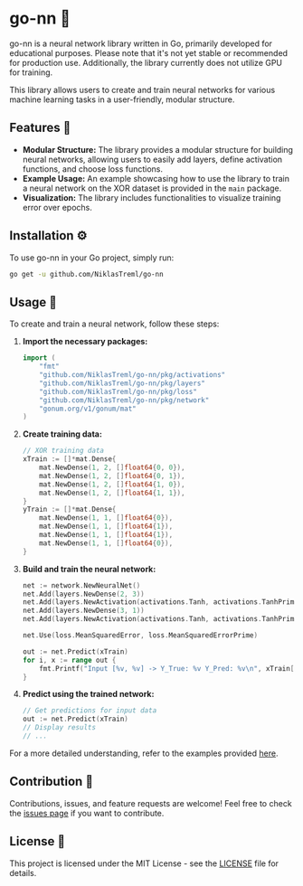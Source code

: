 # go-nn 🧠

go-nn is a neural network library written in Go, primarily developed for educational purposes. Please note that it's not yet stable or recommended for production use. Additionally, the library currently does not utilize GPU for training.

This library allows users to create and train neural networks for various machine learning tasks in a user-friendly, modular structure.

## Features 🚀

- **Modular Structure:** The library provides a modular structure for building neural networks, allowing users to easily add layers, define activation functions, and choose loss functions.
- **Example Usage:** An example showcasing how to use the library to train a neural network on the XOR dataset is provided in the `main` package.
- **Visualization:** The library includes functionalities to visualize training error over epochs.

## Installation ⚙️

To use go-nn in your Go project, simply run:

```sh
go get -u github.com/NiklasTreml/go-nn
```

## Usage 🤖

To create and train a neural network, follow these steps:

1. **Import the necessary packages:**

    ```go
    import (
        "fmt"
        "github.com/NiklasTreml/go-nn/pkg/activations"
        "github.com/NiklasTreml/go-nn/pkg/layers"
        "github.com/NiklasTreml/go-nn/pkg/loss"
        "github.com/NiklasTreml/go-nn/pkg/network"
        "gonum.org/v1/gonum/mat"
    )
    ```

2. **Create training data:**

    ```go
    // XOR training data
    xTrain := []*mat.Dense{
        mat.NewDense(1, 2, []float64{0, 0}),
        mat.NewDense(1, 2, []float64{0, 1}),
        mat.NewDense(1, 2, []float64{1, 0}),
        mat.NewDense(1, 2, []float64{1, 1}),
    }
    yTrain := []*mat.Dense{
        mat.NewDense(1, 1, []float64{0}),
        mat.NewDense(1, 1, []float64{1}),
        mat.NewDense(1, 1, []float64{1}),
        mat.NewDense(1, 1, []float64{0}),
    }
    ```

3. **Build and train the neural network:**

    ```go
    net := network.NewNeuralNet()
    net.Add(layers.NewDense(2, 3))
    net.Add(layers.NewActivation(activations.Tanh, activations.TanhPrime))
    net.Add(layers.NewDense(3, 1))
    net.Add(layers.NewActivation(activations.Tanh, activations.TanhPrime))

    net.Use(loss.MeanSquaredError, loss.MeanSquaredErrorPrime)

    out := net.Predict(xTrain)
    for i, x := range out {
        fmt.Printf("Input [%v, %v] -> Y_True: %v Y_Pred: %v\n", xTrain[i].At(0, 0), xTrain[i].At(0, 1), yTrain[i].At(0, 0), x.At(0, 0))
    }
    ```

4. **Predict using the trained network:**

    ```go
    // Get predictions for input data
    out := net.Predict(xTrain)
    // Display results
    // ...
    ```

For a more detailed understanding, refer to the examples provided [here](/cmd/).

## Contribution 🤝

Contributions, issues, and feature requests are welcome! Feel free to check the [issues page](https://github.com/NiklasTreml/go-nn/issues) if you want to contribute.

## License 📝

This project is licensed under the MIT License - see the [LICENSE](/LICENSE) file for details.
